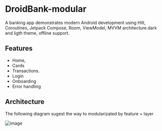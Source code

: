 # DroidBank-modular

A banking app demonstrates modern Android development using Hilt, Coroutines, Jetpack Compose, Room, ViewModel, MVVM architecture.dark and ligth theme, offline support.

## Features
* Home,
* Cards
* Transactions.
* Login
* Onboarding
* Error handling

## Architecture

The following diagram sugest the way to modularizated by feature + layer


![image](https://github.com/sebacipolat/DroidBank-modular/assets/1523404/a3b72049-d307-4d5b-9419-65505f56dda0)


